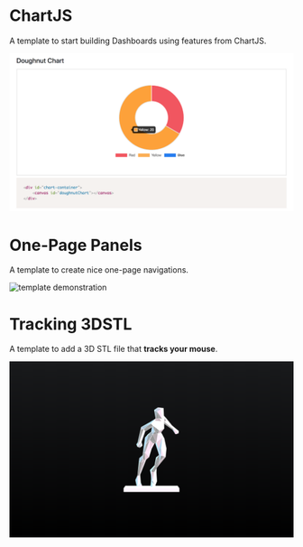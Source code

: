 # ChartJS
A template to start building Dashboards using features from ChartJS.

![template demonstration](ChartJS/img/chartjs.png)

# One-Page Panels
A template to create nice one-page navigations.

![template demonstration](https://media.giphy.com/media/57YmxUZ1CQQF6qIsnI/giphy.gif)

# Tracking 3DSTL
A template to add a 3D STL file that **tracks your mouse**.

![template demonstration](3DSTL-loader/img/3D.png)